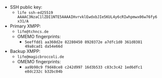 - SSH public key:
  - `life ssh-ed25519 AAAAC3NzaC1lZDI1NTE5AAAAIHvrvklEwdxbJIe5KUL4y6cRIwhpmwx06w76fy6x31/A`
- Primary XMPP: 
  - `life@tchncs.de`
  - OMEMO fingerprints: 
    - `5eeffdd1 aa360d2e 82280450 8920372e a7dfc1d0 361d0381 49a8cad1 da54e66d`
- Backup XMPP:
  - `life@magicbroccoli.de`
  - OMEMO fingerprints: 
    - `aa9b98c9 f9d48ce8 c242d997 16d3b533 c83c3c42 1ed6dfc1 e8dc232c b32bc04b`

